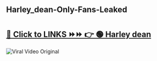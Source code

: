 
 ## Harley_dean-Only-Fans-Leaked

# <h2><a href="https://clipsfans.com/Harley_dean&ref=git">🔗 Click to LINKS ⏩⏩ 👉 🟢 Harley dean </a></h2>

<a href="https://clipsfans.com/Harley_dean&ref=git" rel="nofollow" data-target="animated-image.originalLink"><img src="https://i.ibb.co.com/xMMVF88/686577567.gif" alt="Viral Video Original" style="max-width: 100%; display: inline-block;" data-target="animated-image.originalImage"></a>
